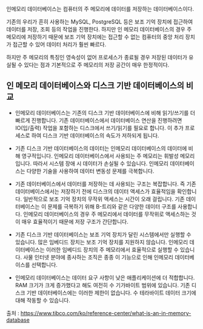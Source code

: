 인메모리 데이터베이스는 컴퓨터의 주 메모리에 데이터를 저장하는 데이터베이스이다.

기존의 우리가 흔히 사용하는 MySQL, PostgreSQL 등은 보조 기억 장치에 접근하여 데이터를 저장, 조회 등의 작업을 진행한다. 하지만 인 메모리 데이터베이스의 경우 주 메모리에 저장하기 때문에 보조 기억 장치에는 접근할 수 없는 컴퓨터의 중앙 처리 장치가 접근할 수 있어 데이터 처리가 훨씬 빠르다.

하지만 주 메모리의 특징인 영속성이 없어 프로세스가 종료될 경우 저장된 데이터가 유실될 수 있다는 점과 기본적으로 주 메모리의 저장 공간이 매우 한정적이다.

## 인 메모리 데이터베이스와 디스크 기반 데이터베이스의 비교

* 인메모리 데이터베이스는 기존의 디스크 기반 데이터베이스에 비해 읽기/쓰기를 더 빠르게 진행합니다. 기존 데이터베이스에서 데이터베이스 연산을 진행하려면 IO(입/출력) 작업을 포함하는 디스크에서 쓰기/읽기를 필요로 합니다. 이 추가 프로세스로 하여 디스크 기반 데이터베이스의 속도가 저하되게 됩니다.

* 기존 디스크 기반 데이터베이스의 데이터는 인메모리 데이터베이스의 데이터에 비해 영구적입니다. 인메모리 데이터베이스에서 사용되는 주 메모리는 휘발성 메모리입니다. 따라서 시스템 장애 시 데이터가 손실될 수 있습니다. 인메모리 데이터베이스는 다양한 기술을 사용하여 데이터 변동성 문제를 극복합니다.

* 기존 데이터베이스에서 데이터를 저장하는 데 사용되는 구조는 복잡합니다. 즉 기존 데이터베이스에서는 저장하기 전에 디스크의 데이터 액세스가 효율적임을 확인합니다. 일반적으로 보조 기억 장치의 무작위 액세스는 시간이 오래 걸립니다. 기존 데이터베이스는 이 문제를 극복하기 위해 B-트리와 같은 다양한 데이터 구조를 사용합니다. 인메모리 데이터베이스의 경우 주 메모리에서 데이터를 무작위로 액세스하는 것이 매우 효율적이기 때문에 저장 구조가 간단합니다.

* 기존 디스크 기반 데이터베이스는 보조 기억 장치가 달린 시스템에서만 실행할 수 있습니다. 많은 임베디드 장치는 보조 기억 장치를 지원하지 않습니다. 인메모리 데이터베이스는 이러한 임베디드 장치의 주 메모리에서 효율적으로 실행할 수 있습니다. 사물 인터넷 분야에 종사하는 조직은 종종 이 기능으로 인해 인메모리 데이터베이스를 선택합니다.

* 인메모리 데이터베이스는 데이터 요구 사항이 낮은 애플리케이션에 더 적합합니다. RAM 크기가 크게 증가했다고 해도 여전히 수 기가바이트 범위에 있습니다. 기존 디스크 기반 데이터베이스에는 이러한 제한이 없습니다. 수 테라바이트 데이터 크기에 대해 작동할 수 있습니다.

출처 : https://www.tibco.com/ko/reference-center/what-is-an-in-memory-database